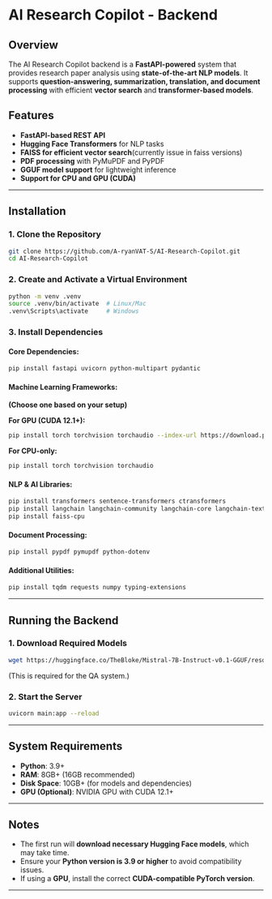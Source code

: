 # AI Research Copilot - Backend

## Overview
The AI Research Copilot backend is a **FastAPI-powered** system that provides research paper analysis using **state-of-the-art NLP models**. It supports **question-answering, summarization, translation, and document processing** with efficient **vector search** and **transformer-based models**.

## Features
- **FastAPI-based REST API**
- **Hugging Face Transformers** for NLP tasks
- **FAISS for efficient vector search**(currently issue in faiss versions)
- **PDF processing** with PyMuPDF and PyPDF
- **GGUF model support** for lightweight inference
- **Support for CPU and GPU (CUDA)**

---

## Installation

### 1. **Clone the Repository**
```sh
git clone https://github.com/A-ryanVAT-S/AI-Research-Copilot.git
cd AI-Research-Copilot
```

### 2. **Create and Activate a Virtual Environment**
```sh
python -m venv .venv
source .venv/bin/activate  # Linux/Mac
.venv\Scripts\activate     # Windows
```

### 3. **Install Dependencies**

#### Core Dependencies:
```sh
pip install fastapi uvicorn python-multipart pydantic
```

#### Machine Learning Frameworks:
**(Choose one based on your setup)**

**For GPU (CUDA 12.1+):**
```sh
pip install torch torchvision torchaudio --index-url https://download.pytorch.org/whl/cu121
```

**For CPU-only:**
```sh
pip install torch torchvision torchaudio
```

#### NLP & AI Libraries:
```sh
pip install transformers sentence-transformers ctransformers
pip install langchain langchain-community langchain-core langchain-text-splitters
pip install faiss-cpu
```

#### Document Processing:
```sh
pip install pypdf pymupdf python-dotenv
```

#### Additional Utilities:
```sh
pip install tqdm requests numpy typing-extensions
```

---

## Running the Backend

### **1. Download Required Models**
```sh
wget https://huggingface.co/TheBloke/Mistral-7B-Instruct-v0.1-GGUF/resolve/main/mistral-7b-instruct-v0.1.Q4_K_M.gguf
```
(This is required for the QA system.)

### **2. Start the Server**
```sh
uvicorn main:app --reload
```

---

## System Requirements
- **Python**: 3.9+
- **RAM**: 8GB+ (16GB recommended)
- **Disk Space**: 10GB+ (for models and dependencies)
- **GPU (Optional)**: NVIDIA GPU with CUDA 12.1+

---

## Notes
- The first run will **download necessary Hugging Face models**, which may take time.
- Ensure your **Python version is 3.9 or higher** to avoid compatibility issues.
- If using a **GPU**, install the correct **CUDA-compatible PyTorch version**.

---

